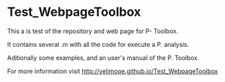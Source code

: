 # Test_WebpageToolbox
This a is  test of the repository and web page for P- Toolbox.

It contains several .m with all the code for execute a P. analysis.

Aditionally some examples, and an user's manual of the P. Toolbox.

For more information visit http://yelimope.github.io/Test_WebpageToolbox
